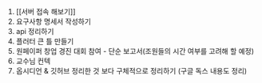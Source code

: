 1. [[서버 접속 해보기]]
2.  요구사항 명세서 작성하기
3. api 정리하기 
4. 플러터 큰 틀 만들기 
5. 원페이퍼 창업 경진 대회 참여 - 단순 보고서(조원들의 시간 여부를 고려해 할 예정)
6. 교수님 컨텍 
7. 옵시디언 & 깃허브 정리한 것 보다 구체적으로 정리하기 (구글 독스 내용도 정리)